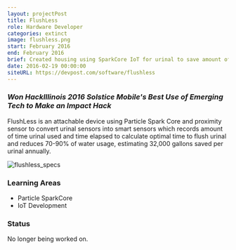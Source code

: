```yaml
---
layout: projectPost
title: FlushLess
role: Hardware Developer
categories: extinct
image: flushless.png
start: February 2016
end: February 2016
brief: Created housing using SparkCore IoT for urinal to save amount of water used during flushes.
date: 2016-02-19 00:00:00
siteURL: https://devpost.com/software/flushless
---
```

### *Won HackIllinois 2016 Solstice Mobile's Best Use of Emerging Tech to Make an Impact Hack*

FlushLess is an attachable device using Particle Spark Core and proximity sensor to convert urinal sensors into smart sensors which records amount of time urinal used and time elapsed to calculate optimal time to flush urinal and reduces 70-90% of water usage, estimating 32,000 gallons saved per urinal annually.

![flushless_specs](../../assets/images/flushless_specs.jpg)

### Learning Areas
* Particle SparkCore
* IoT Development

### Status
No longer being worked on.
